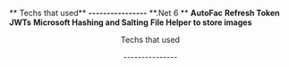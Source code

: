 ** Techs that used**
**----------------**
**.Net 6 **
**AutoFac**
**Refresh Token**
**JWTs**
**Microsoft Hashing and Salting**
**File Helper to store images**
<p align="center">Techs that used<p/>
<p align="center">---------------<p/>
<p align="center"><p/>
<p align="center"><p/>
<p align="center"><p/>
<p align="center"><p/>
<p align="center"><p/>


